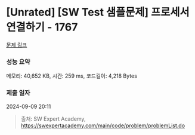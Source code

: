 # [Unrated] [SW Test 샘플문제] 프로세서 연결하기 - 1767 

[문제 링크](https://swexpertacademy.com/main/code/problem/problemDetail.do?contestProbId=AV4suNtaXFEDFAUf) 

### 성능 요약

메모리: 40,652 KB, 시간: 259 ms, 코드길이: 4,218 Bytes

### 제출 일자

2024-09-09 20:11



> 출처: SW Expert Academy, https://swexpertacademy.com/main/code/problem/problemList.do